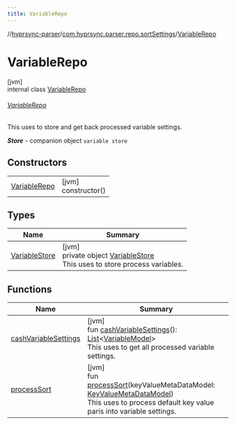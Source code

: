 ```yaml
---
title: VariableRepo
---
```

//[hyprsync-parser](../../../index.html)/[com.hyprsync.parser.repo.sortSettings](../index.html)/[VariableRepo](index.html)



# VariableRepo



[jvm]\
internal class [VariableRepo](index.html)

###### [VariableRepo](index.html)



This uses to store and get back processed variable settings.



***Store*** - companion object `variable store`



## Constructors


| | |
|---|---|
| [VariableRepo](-variable-repo.html) | [jvm]<br>constructor() |


## Types


| Name | Summary |
|---|---|
| [VariableStore](-variable-store/index.html) | [jvm]<br>private object [VariableStore](-variable-store/index.html)<br>This uses to store process variables. |


## Functions


| Name | Summary |
|---|---|
| [cashVariableSettings](cash-variable-settings.html) | [jvm]<br>fun [cashVariableSettings](cash-variable-settings.html)(): [List](https://kotlinlang.org/api/core/kotlin-stdlib/kotlin.collections/-list/index.html)&lt;[VariableModel](../../com.hyprsync.parser.models/-variable-model/index.html)&gt;<br>This uses to get all processed variable settings. |
| [processSort](process-sort.html) | [jvm]<br>fun [processSort](process-sort.html)(keyValueMetaDataModel: [KeyValueMetaDataModel](../../com.hyprsync.parser.models/-key-value-meta-data-model/index.html))<br>This uses to process default key value paris into variable settings. |

